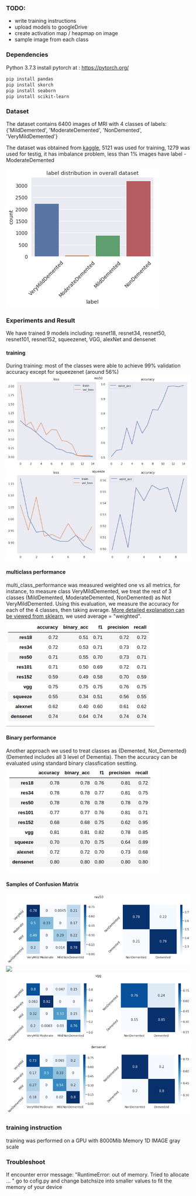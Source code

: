 ### TODO:
- write training instructions
- upload models to googleDrive
- create activation map / heapmap on image
- sample image from each class 

### Dependencies

Python 3.7.3
install pytorch at : https://pytorch.org/
```
pip install pandas
pip install skorch 
pip install seaborn
pip install scikit-learn
```

### Dataset
The dataset contains 6400 images of MRI with 4 classes of labels: {'MildDemented', 'ModerateDemented', 'NonDemented', 'VeryMildDemented'}

The dataset was obtained from [kaggle](https://www.kaggle.com/tourist55/alzheimers-dataset-4-class-of-images), 5121 was used for training, 1279 was used for testig, it has imbalance problem, less than 1% images have label - ModerateDemented

![](https://github.com/dchen236/Alzheimer_Disease_Detection/blob/master/figures/imbalance.png)


### Experiments and Result

We have trained 9 models including: resnet18, resnet34, resnet50, resnet101, resnet152, squeezenet, VGG, alexNet and densenet

#### training
During training: most of the classes were able to achieve 99% validation accuracy except for squeezenet (around 56%)
![](https://github.com/dchen236/Alzheimer_Disease_Detection/blob/master/figures/sample_train_loss.png)
![](https://github.com/dchen236/Alzheimer_Disease_Detection/blob/master/figures/train_loss_squeeze.png)

#### multiclass performance
multi_class_performance was measured weighted one vs all metrics, for instance, to measure class VeryMildDemented, we treat the rest of 3 classes (MildDemented, ModerateDemented, NonDemented) as Not VeryMildDemented. Using this evaluation, we measure the accuracy for each of the 4 classes, then taking average.
 [More detailed explanation can be viewed from sklearn](https://scikit-learn.org/stable/modules/model_evaluation.html#the-scoring-parameter-defining-model-evaluation-rules), we used average = "weighted".
![](https://github.com/dchen236/Alzheimer_Disease_Detection/blob/master/figures/multi_class_performance.png)
 
 #### Binary performance
 Another approach we used to treat classes as {Demented, Not_Demented} (Demented includes all 3 level of Dementia).
 Then the accuracy can be evaluated using standard binary classfication sestting. 
![](https://github.com/dchen236/Alzheimer_Disease_Detection/blob/master/figures/binary_performance.png)

#### Samples of Confusion Matrix
![](https://github.com/dchen236/Alzheimer_Disease_Detection/blob/master/figures/confusion_matrix_res50.png)
![](https://github.com/dchen236/Alzheimer_Disease_Detection/blob/master/figures/confusion_matrix_res152.png)
![](https://github.com/dchen236/Alzheimer_Disease_Detection/blob/master/figures/confusion_matrix_vgg.png)
![](https://github.com/dchen236/Alzheimer_Disease_Detection/blob/master/figures/confusion_matrix_dense.png)

### training instruction
training was performed on a GPU with 8000Mib Memory
1D IMAGE gray scale  


### Troubleshoot
If encounter error message: "RuntimeError:  out of memory. Tried to allocate ... "
go to cofig.py and change batchsize into smaller values to fit the memory of your device
